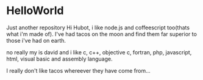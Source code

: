 # HelloWorld
Just another repository
Hi Hubot, i like node.js and coffeescript too(thats what i'm made of).
I've had tacos on the moon and find them far superior to those i've had on earth.

no really my is david and i like c, c++, objective c, fortran, php, javascript, html, visual basic and assembly language.

I really don't like tacos whereever they have come from...
